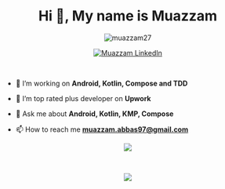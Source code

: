 <h1 align="center">Hi 👋, My name is Muazzam</h1>

<p align="center"> <img src="https://komarev.com/ghpvc/?username=muazzam27&label=Profile%20views&color=0e75b6&style=flat" alt="muazzam27" /> </p>

<p align="center">

</p>

<p align="center">  
 <a href="https://www.linkedin.com/in/muazzam-abbas-055a5b5b/">
    <img alt="Muazzam LinkedIn" src="https://img.shields.io/badge/LinkedIn-0077B5?style=for-the-badge&logo=linkedin&logoColor=white">
  </a>
</p>
<br />

- 🌱 I’m working on **Android, Kotlin, Compose and TDD**

- 🌱 I’m top rated plus developer on **Upwork**

- 💬 Ask me about **Android, Kotlin, KMP, Compose**

- 📫 How to reach me **muazzam.abbas97@gmail.com**


<p align="center">
  <img src="https://github-readme-stats.vercel.app/api?username=muazzam27&count_private=true&show_icons=true" />
</p>
<br />
<p align="center">
  <img src="https://github-readme-streak-stats.herokuapp.com/?user=muazzam27&" />
</p>
